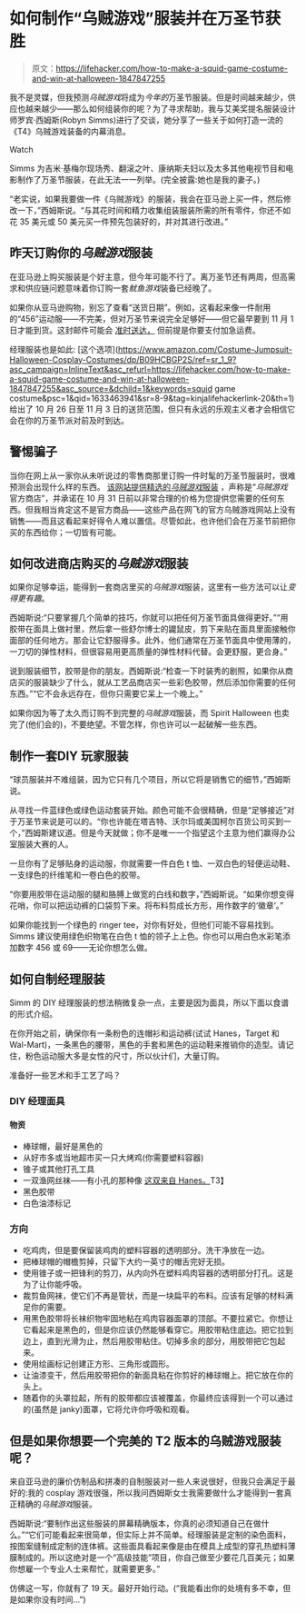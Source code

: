 # 如何制作“乌贼游戏”服装并在万圣节获胜

> 原文：<https://lifehacker.com/how-to-make-a-squid-game-costume-and-win-at-halloween-1847847255>

我不是灵媒，但我预测*乌贼游戏*将成为*今年的*万圣节服装。但是时间越来越少，供应也越来越少——那么如何组装你的呢？为了寻求帮助，我与艾美奖提名服装设计师罗宾·西姆斯(Robyn Simms)进行了交谈，她分享了一些关于如何打造一流的《T4》乌贼游戏装备的内幕消息。

Watch

Simms 为吉米·基梅尔现场秀、翻滚之叶、康纳斯夫妇以及太多其他电视节目和电影制作了万圣节服装，在此无法一一列举。(完全披露:她也是我的妻子。)

“老实说，如果我要做一件《乌贼游戏》的服装，我会在亚马逊上买一件，然后修改一下，”西姆斯说。“与其花时间和精力收集组装服装所需的所有零件，你还不如花 35 美元或 50 美元买一件预先包装好的，并对其进行改进。”

## **昨天订购你的*乌贼游戏*服装**

在亚马逊上购买服装是个好主意，但今年可能不行了。离万圣节还有两周，但高需求和供应链问题意味着你订购一套*鱿鱼游戏*装备已经晚了。

如果你从亚马逊购物，别忘了查看“送货日期”。例如，这看起来像一件耐用的“456”运动服——不完美，但对万圣节来说完全足够好——但它最早要到 11 月 1 日才能到货。这封邮件可能会 [准时送达，](https://www.amazon.com/gp/product/B09HH5W532/ref=ox_sc_act_title_1?asc_campaign=InlineText&asc_refurl=https://lifehacker.com/how-to-make-a-squid-game-costume-and-win-at-halloween-1847847255&asc_source=&psc=1&smid=A1E6FBY6IE1MFR&tag=kinjalifehackerlink-20) 但前提是你要支付加急运费。

经理服装也是如此: [这个选项](https://www.amazon.com/Costume-Jumpsuit-Halloween-Cosplay-Costumes/dp/B09HCBGP2S/ref=sr_1_9?asc_campaign=InlineText&asc_refurl=https://lifehacker.com/how-to-make-a-squid-game-costume-and-win-at-halloween-1847847255&asc_source=&dchild=1&keywords=squid game costume&psc=1&qid=1633463941&sr=8-9&tag=kinjalifehackerlink-20&th=1) 给出了 10 月 26 日至 11 月 3 日的送货范围，但只有永远的乐观主义者才会相信它会在你的万圣节派对前及时到达。

## **警惕骗子**

当你在网上从一家你从未听说过的零售商那里订购一件时髦的万圣节服装时，很难预测会出现什么样的东西。 [该网站提供精选的*乌贼游戏*服装](https://www.manyol.com/) ，声称是“*乌贼游戏*官方商店”，并承诺在 10 月 31 日前以非常合理的价格为您提供您需要的任何东西。但我相当肯定这不是官方商品——这些产品在网飞的官方乌贼游戏网站上没有销售——而且这看起来好得令人难以置信。尽管如此，也许他们会在万圣节前把你买的东西给你；一切皆有可能。

## **如何改进商店购买的*乌贼游戏*服装**

如果你足够幸运，能得到一套商店里买的*乌贼游戏*服装，这里有一些方法可以让*变得更有趣*。

西姆斯说:“只要掌握几个简单的技巧，你就可以把任何万圣节面具做得更好。”“用胶带在面具上做衬里，然后拿一些舒尔博士的鼹鼠皮，剪下来贴在面具里面接触你面部的任何地方。那会让它舒服得多。此外，他们通常在万圣节面具中使用薄的，一刀切的弹性材料，但很容易用更高质量的弹性材料代替。会更舒服，更合身。”

说到服装细节，胶带是你的朋友。西姆斯说:“检查一下时装秀的剧照，如果你从商店买的服装缺少了什么，就从工艺品商店买一些彩色胶带，然后添加你需要的任何东西。”“它不会永远存在，但你只需要它呆上一个晚上。”

如果你因为等了太久而订购不到完整的*乌贼游戏*服装，而 Spirit Halloween 也卖完了(他们会的)，不要绝望。不管怎样，你也许可以一起破解一些东西。

## **制作**一套**DIY 玩家服装**

“球员服装并不难组装，因为它只有几个项目，所以它将是销售它的细节，”西姆斯说。

从寻找一件蓝绿色或绿色运动套装开始。颜色可能不会很精确，但是“足够接近”对于万圣节来说是可以的。“你也许能在塔吉特、沃尔玛或美国柯尔百货公司买到一个，”西姆斯建议道。但是今天就做；你不是唯一一个指望这个主意为他们赢得办公室服装大赛的人。

一旦你有了足够贴身的运动服，你就需要一件白色 t 恤、一双白色的轻便运动鞋、一支绿色的纤维笔和一卷白色的胶带。

“你要用胶带在运动服的腿和胳膊上做宽的白线和数字，”西姆斯说。“如果你想变得花哨，你可以把运动裤的口袋剪下来。将布料剪成长方形，用作数字的‘徽章’。”

如果你能找到一个绿色的 ringer tee，对你有好处，但他们可能不容易找到。Simms 建议使用绿色织物笔在白色 t 恤的领子上上色。你也可以用白色水彩笔添加数字 456 或 69——无论你想怎么做。

## **如何自制经理服装**

Simm 的 DIY 经理服装的想法稍微复杂一点，主要是因为面具，所以下面以食谱的形式介绍。

在你开始之前，确保你有一条粉色的连帽衫和运动裤(试试 Hanes，Target 和 Wal-Mart)，一条黑色的腰带，黑色的手套和黑色的运动鞋来推销你的造型。请记住，粉色运动服大多是女性的尺寸，所以伙计们，大量订购。

准备好一些艺术和手工艺了吗？

### **DIY 经理面具**

#### **物资**

*   棒球帽，最好是黑色的
*   从好市多或当地超市买一只大烤鸡(你需要塑料容器)
*   锥子或其他打孔工具
*   一双渔网丝袜——有小孔的那种像 [这双来自 Hanes。](https://www.hanes.com/hanes-curves-fishnet-tights.html?country=US&currency=USD&D1=SEARCHA&gclid=Cj0KCQjw5JSLBhCxARIsAHgO2Sczko5FyxRzAS7tok_0EJ9boPcax6uKVM0vpOAmlqDRKBvX_1H1JREaAkC7EALw_wcB&gclsrc=aw.ds)T3】
*   黑色胶带
*   白色油漆标记

### **方向**

*   吃鸡肉，但是要保留装鸡肉的塑料容器的透明部分。洗干净放在一边。
*   把棒球帽的帽檐剪掉，只留下大约一英寸的帽舌完好无损。
*   使用锥子或一把锋利的剪刀，从内向外在塑料鸡肉容器的透明部分打孔。这是为了让你能呼吸。
*   裁剪鱼网袜，使它们不再是管状，而是一块扁平的布料。应该有足够的材料满足你的需要。
*   用黑色胶带将长袜织物牢固地粘在鸡肉容器面罩的顶部。不要拉紧它。你想让它看起来是黑色的，但是你应该仍然能够看穿它。用胶带粘住底边。把它拉到边上，直到光滑为止，然后用胶带粘住。切掉多余的部分，用胶带把它包起来。
*   使用绘画标记创建正方形、三角形或圆形。
*   让油漆变干，然后用胶带把你的新面具粘在你剪好的棒球帽上。把它放在你的头上。
*   随着你的头罩拉起，所有的胶带都应该被覆盖，你最终应该得到一个可以通过的(虽然是 janky)面罩，它将允许你呼吸和观看。

## 但是如果你想要一个完美的 T2 版本的乌贼游戏服装呢？

来自亚马逊的廉价仿制品和拼凑的自制服装对一些人来说很好，但我只会满足于最好的:我的 cosplay 游戏很强，所以我问西姆斯女士我需要做什么才能得到一套真正精确的*乌贼游戏*服装。

西姆斯说:“要制作出这些服装的屏幕精确版本，你真的必须知道自己在做什么。”“它们可能看起来很简单，但实际上并不简单。经理服装是定制的染色面料，按图案缝制成定制的连体裤。这些面具看起来像是由在模具上成型的穿孔热塑料薄膜制成的。所以这绝对是一个“高级技能”项目，你自己做至少要花几百美元；如果你想雇一个专业人士来帮忙，就需要更多。”

仿佛这一写，你就有了 19 天。最好开始行动。(“我能看出你的处境有多不幸，但是如果你没有时间…”)